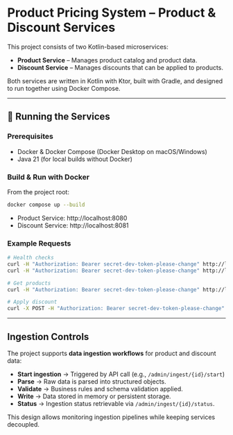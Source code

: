 # Product Pricing System – Product & Discount Services

This project consists of two Kotlin-based microservices:

- **Product Service** – Manages product catalog and product data.
- **Discount Service** – Manages discounts that can be applied to products.

Both services are written in Kotlin with Ktor, built with Gradle, and designed to run together using Docker Compose.

---

## 🚀 Running the Services

### Prerequisites
- Docker & Docker Compose (Docker Desktop on macOS/Windows)
- Java 21 (for local builds without Docker)

### Build & Run with Docker

From the project root:

```bash
docker compose up --build
```

- Product Service: http://localhost:8080  
- Discount Service: http://localhost:8081  

### Example Requests

```bash
# Health checks
curl -H "Authorization: Bearer secret-dev-token-please-change" http://localhost:8080/health
curl -H "Authorization: Bearer secret-dev-token-please-change" http://localhost:8081/health

# Get products
curl -H "Authorization: Bearer secret-dev-token-please-change" http://localhost:8080/products

# Apply discount
curl -X POST -H "Authorization: Bearer secret-dev-token-please-change"   -H "Content-Type: application/json"   -d '{"productId":"123", "discountId":"DISC10", "percent":10}'   http://localhost:8081/discounts/apply
```

---

## Ingestion Controls

The project supports **data ingestion workflows** for product and discount data:

- **Start ingestion** → Triggered by API call (e.g., `/admin/ingest/{id}/start`)
- **Parse** → Raw data is parsed into structured objects.
- **Validate** → Business rules and schema validation applied.
- **Write** → Data stored in memory or persistent storage.
- **Status** → Ingestion status retrievable via `/admin/ingest/{id}/status`.

This design allows monitoring ingestion pipelines while keeping services decoupled.
